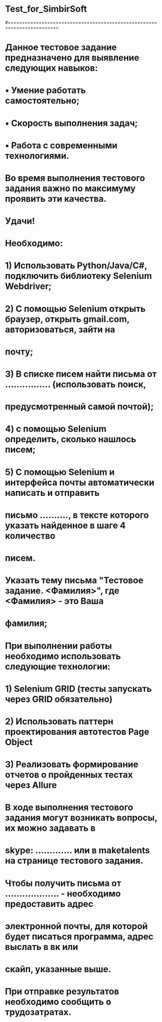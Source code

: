 # Test_for_SimbirSoft
#========================================================================
# Данное тестовое задание предназначено для выявление следующих навыков:
# • Умение работать самостоятельно;
# • Скорость выполнения задач;
# • Работа с современными технологиями.
# Во время выполнения тестового задания важно по максимуму проявить эти качества.
# Удачи!
# Необходимо:
# 1) Использовать Python/Java/C#, подключить библиотеку Selenium Webdriver;
# 2) С помощью Selenium открыть браузер, открыть gmail.com, авторизоваться, зайти на
# почту;
# 3) В списке писем найти письма от ................ (использовать поиск,
# предусмотренный самой почтой);
# 4) с помощью Selenium определить, сколько нашлось писем;
# 5) С помощью Selenium и интерфейса почты автоматически написать и отправить
# письмо .........., в тексте которого указать найденное в шаге 4 количество
# писем.
# Указать тему письма "Тестовое задание. <Фамилия>", где <Фамилия> - это Ваша
# фамилия;
# При выполнении работы необходимо использовать следующие технологии:
# 1) Selenium GRID (тесты запускать через GRID обязательно)
# 2) Использовать паттерн проектирования автотестов Page Object
# 3) Реализовать формирование отчетов о пройденных тестах через Allure
# В ходе выполнения тестового задания могут возникать вопросы, их можно задавать в
# skype: ............. или в maketalents на странице тестового задания.
# Чтобы получить письма от ................... - необходимо предоставить адрес
# электронной почты, для которой будет писаться программа, адрес выслать в вк или
# скайп, указанные выше.
# При отправке результатов необходимо сообщить о трудозатратах.
